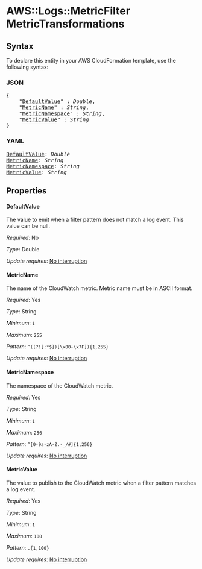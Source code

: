 # AWS::Logs::MetricFilter MetricTransformations

## Syntax

To declare this entity in your AWS CloudFormation template, use the following syntax:

### JSON

<pre>
{
    "<a href="#defaultvalue" title="DefaultValue">DefaultValue</a>" : <i>Double</i>,
    "<a href="#metricname" title="MetricName">MetricName</a>" : <i>String</i>,
    "<a href="#metricnamespace" title="MetricNamespace">MetricNamespace</a>" : <i>String</i>,
    "<a href="#metricvalue" title="MetricValue">MetricValue</a>" : <i>String</i>
}
</pre>

### YAML

<pre>
<a href="#defaultvalue" title="DefaultValue">DefaultValue</a>: <i>Double</i>
<a href="#metricname" title="MetricName">MetricName</a>: <i>String</i>
<a href="#metricnamespace" title="MetricNamespace">MetricNamespace</a>: <i>String</i>
<a href="#metricvalue" title="MetricValue">MetricValue</a>: <i>String</i>
</pre>

## Properties

#### DefaultValue

The value to emit when a filter pattern does not match a log event. This value can be null.

_Required_: No

_Type_: Double

_Update requires_: [No interruption](https://docs.aws.amazon.com/AWSCloudFormation/latest/UserGuide/using-cfn-updating-stacks-update-behaviors.html#update-no-interrupt)

#### MetricName

The name of the CloudWatch metric. Metric name must be in ASCII format.

_Required_: Yes

_Type_: String

_Minimum_: <code>1</code>

_Maximum_: <code>255</code>

_Pattern_: <code>^((?![:*$])[\x00-\x7F]){1,255}</code>

_Update requires_: [No interruption](https://docs.aws.amazon.com/AWSCloudFormation/latest/UserGuide/using-cfn-updating-stacks-update-behaviors.html#update-no-interrupt)

#### MetricNamespace

The namespace of the CloudWatch metric.

_Required_: Yes

_Type_: String

_Minimum_: <code>1</code>

_Maximum_: <code>256</code>

_Pattern_: <code>^[0-9a-zA-Z\.\-_\/#]{1,256}</code>

_Update requires_: [No interruption](https://docs.aws.amazon.com/AWSCloudFormation/latest/UserGuide/using-cfn-updating-stacks-update-behaviors.html#update-no-interrupt)

#### MetricValue

The value to publish to the CloudWatch metric when a filter pattern matches a log event.

_Required_: Yes

_Type_: String

_Minimum_: <code>1</code>

_Maximum_: <code>100</code>

_Pattern_: <code>.{1,100}</code>

_Update requires_: [No interruption](https://docs.aws.amazon.com/AWSCloudFormation/latest/UserGuide/using-cfn-updating-stacks-update-behaviors.html#update-no-interrupt)

